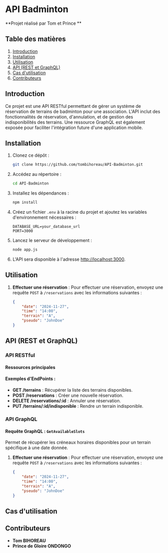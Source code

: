 # API Badminton

**Projet réalisé par Tom et Prince **

## Table des matières

1. [Introduction](#introduction "introduction")
2. [Installation](#installation "installation")
3. [Utilisation](#utilisation)
4. [API (REST et GraphQL)](#api-rest-et-graphql)
5. [Cas d&#39;utilisation](#cas-dutilisation)
6. [Contributeurs](#contributeurs)

## Introduction

Ce projet est une API RESTful permettant de gérer un système de réservation de terrains de badminton pour une association. L'API inclut des fonctionnalités de réservation, d'annulation, et de gestion des indisponibilités des terrains. Une ressource GraphQL est également exposée pour faciliter l'intégration future d'une application mobile.

## Installation

1. Clonez ce dépôt :

   ```bash
   git clone https://github.com/tombihoreau/API-Badminton.git
   ```
2. Accédez au répertoire :

   ```bash
   cd API-Badminton
   ```
3. Installez les dépendances :

   ```bash
   npm install
   ```
4. Créez un fichier `.env` à la racine du projet et ajoutez les variables d'environnement nécessaires :

   ```env
   DATABASE_URL=your_database_url
   PORT=3000
   ```
5. Lancez le serveur de développement :

   ```bash
   node app.js
   ```
6. L'API sera disponible à l'adresse [http://localhost:3000](http://localhost:3000).

## Utilisation

1. **Effectuer une réservation** :
   Pour effectuer une réservation, envoyez une requête `POST` à `/reservations` avec les informations suivantes :
   ```json
   {
       "date": "2024-11-27",
       "time": "14:00",
       "terrain": "A",
       "pseudo": "JohnDoe"
   }
   ```

## API (REST et GraphQL)

### API RESTful

#### Ressources principales

#### Exemples d'EndPoints :

* **GET /terrains** : Récupérer la liste des terrains disponibles.
* **POST /reservations** : Créer une nouvelle réservation.
* **DELETE /reservations/:id** : Annuler une réservation.
* **PUT /terrains/:id/indisponible** : Rendre un terrain indisponible.

### API GraphQL

#### Requête GraphQL : `GetAvailableSlots`

Permet de récupérer les créneaux horaires disponibles pour un terrain spécifique à une date donnée.

1. **Effectuer une réservation** :
   Pour effectuer une réservation, envoyez une requête `POST` à `/reservations` avec les informations suivantes :
   ```json
   {
       "date": "2024-11-27",
       "time": "14:00",
       "terrain": "A",
       "pseudo": "JohnDoe"
   }
   ```

## Cas d'utilisation 

## Contributeurs

* **Tom BIHOREAU**
* **Prince de Gloire ONDONGO**
